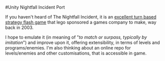 #Unity Nightfall Incident Port

If you haven't heard of The Nightfall Incident, it is an
[excellent turn based strategy flash game](http://jayisgames.com/games/spybot-the-nightfall-incident/) 
that lego sponsored a games company to make, way back in 2003.

I hope to emulate it (in meaning of "_to match or surpass, typically by imitation_") and improve upon it, offering
extensibility, in terms of levels and programs/enemies. I'm also thinking about an online repo for levels/enemies and other customisations, that is accessible in game.
